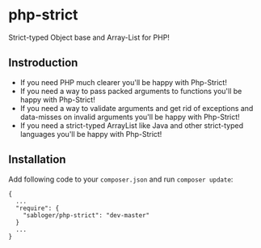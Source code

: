 # php-strict
Strict-typed Object base and Array-List for PHP!

## Instroduction
- If you need PHP much clearer you'll be happy with Php-Strict!
- If you need a way to pass packed arguments to functions you'll be happy with Php-Strict!
- If you need a way to validate arguments and get rid of exceptions and data-misses on invalid arguments you'll be happy with Php-Strict!
- If you need a strict-typed ArrayList like Java and other strict-typed languages you'll be happy with Php-Strict!

## Installation
Add following code to your `composer.json` and run `composer update`:
```
{
  ...
  "require": {
    "sabloger/php-strict": "dev-master"
  }
  ...
}
```
